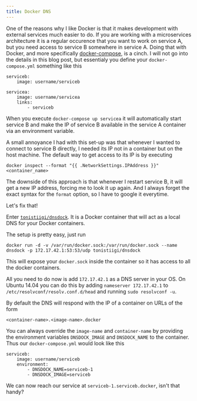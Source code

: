 ```yaml
---
title: Docker DNS
---
```


One of the reasons why I like Docker is that it makes development with external
services much easier to do. If you are working with a microservices
architecture it is a regular occurence that you want to work on service A, but
you need access to service B somewhere in service A. Doing that with Docker,
and more specifically [docker-compose][docker-compose], is a cinch. I will not
go into the details in this blog post, but essentialy you define your
`docker-compose.yml` something like this

[docker-compose]: https://github.com/docker/compose

```
serviceb:
    image: username/serviceb

servicea:
    image: username/servicea
    links:
        - serviceb
```

When you execute `docker-compose up servicea` it will automatically start
service B and make the IP of service B available in the service A container via
an environment variable.

A small annoyance I had with this set-up was that whenever I wanted to connect
to service B directly, I needed its IP not in a container but on the host
machine. The default way to get access to its IP is by executing

```
docker inspect --format "{{ .NetworkSettings.IPAddress }}" <container_name>
```

The downside of this approach is that whenever I restart service B, it will get
a new IP address, forcing me to look it up again. And I always forget the exact
syntax for the `format` option, so I have to google it everytime.

Let's fix that!

<!--more-->

Enter [`tonistiigi/dnsdock`][dnsdock]. It is a Docker container that will act
as a local DNS for your Docker containers.

[dnsdock]: https://github.com/tonistiigi/dnsdock

The setup is pretty easy, just run

```
docker run -d -v /var/run/docker.sock:/var/run/docker.sock --name dnsdock -p 172.17.42.1:53:53/udp tonistiigi/dnsdock
```

This will expose your `docker.sock` inside the container so it has access to
all the docker containers.

All you need to do now is add `172.17.42.1` as a DNS server in your OS. On
Ubuntu 14.04 you can do this by adding `nameserver 172.17.42.1` to
`/etc/resolvconf/resolv.conf.d/head` and running `sudo resolvconf -u`.

By default the DNS will respond with the IP of a container on URLs of the form

```
<container-name>.<image-name>.docker
```

You can always override the `image-name` and `container-name` by providing the
environment variables `DNSDOCK_IMAGE` and `DNSDOCK_NAME` to the container. Thus
our `docker-compose.yml` would look like this

```
serviceb:
    image: username/serviceb
    environment:
        - DNSDOCK_NAME=serviceb-1
        - DNSDOCK_IMAGE=serviceb
```

We can now reach our service at `serviceb-1.serviceb.docker`, isn't that handy?
